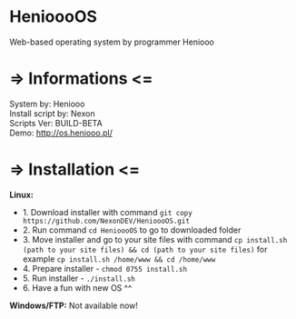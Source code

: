 # HenioooOS
Web-based operating system by programmer Heniooo

# => Informations <=
System by: Heniooo<br>
Install script by: Nexon<br>
Scripts Ver: BUILD-BETA<br>
Demo: http://os.heniooo.pl/<br>

# => Installation <=
<b>Linux:</b>
<ul>
<li>1. Download installer with command <code>git copy https://github.com/NexonDEV/HenioooOS.git</code></li>
<li>2. Run command <code>cd HenioooOS</code> to go to downloaded folder</li>
<li>3. Move installer and go to your site files with command <code>cp install.sh (path to your site files) && cd (path to your site files)</code> for example <code>cp install.sh /home/www && cd /home/www</code></li>
<li>4. Prepare installer - <code>chmod 0755 install.sh</code></li>
<li>5. Run installer - <code>./install.sh</code></li>
<li>6. Have a fun with new OS ^^</li>
</ul>
<b>Windows/FTP:</b>
Not available now!
